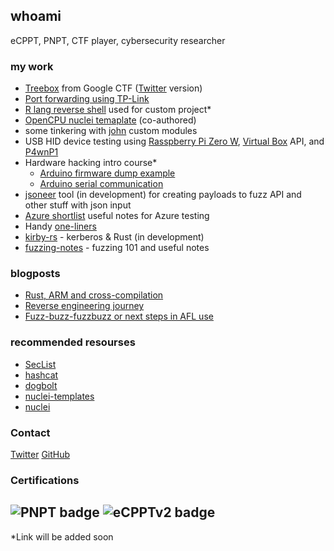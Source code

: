 ## whoami

eCPPT, PNPT, CTF player, cybersecurity researcher

### my work

- [Treebox](https://euro-phd.github.io/Google%20CTF/2022/Treebox) from Google CTF ([Twitter](https://twitter.com/wa1tf0r_me/status/1549707682583642113)  version)
- [Port forwarding using TP-Link](https://euro-phd.github.io/Random/TP-Link%20Routers)
- [R lang reverse shell](#) used for custom project*
- [OpenCPU nuclei temaplate](https://github.com/projectdiscovery/nuclei-templates/pull/6041/commits) (co-authored) 
- some tinkering with [john](https://github.com/openwall/john) custom modules
- USB HID device testing using [Rasspberry Pi Zero W](https://www.raspberrypi.com/products/raspberry-pi-zero-w/), [Virtual Box](https://www.virtualbox.org/) API, and [P4wnP1](https://github.com/RoganDawes/P4wnP1)
- Hardware hacking intro course*
  - [Arduino firmware dump example](https://pages.wa1tf0r.me/Hardware%20Intro/00_Arduino_firmware_dump_example.ino)
  - [Arduino serial communication](https://pages.wa1tf0r.me/Hardware%20Intro/01_Arduino_serial_communication.ino)
- [jsoneer](https://github.com/euro-phd/jsoneer) tool (in development) for creating payloads to fuzz API and other stuff with json input
- [Azure shortlist](#) useful notes for Azure testing
- Handy [one-liners](https://github.com/euro-phd/oneliners)
- [kirby-rs](https://github.com/euro-phd/kirby-rs) - kerberos & Rust (in development)
- [fuzzing-notes](#) - fuzzing 101 and useful notes  


### blogposts
- [Rust, ARM and cross-compilation](#)
- [Reverse engineering journey](#)
- [Fuzz-buzz-fuzzbuzz or next steps in AFL use](#)

### recommended resourses
 - [SecList](https://github.com/danielmiessler/SecLists/)
 - [hashcat](https://hashcat.net/hashcat/)
 - [dogbolt](https://dogbolt.org/)
 - [nuclei-templates](https://github.com/projectdiscovery/nuclei-templates)
 - [nuclei](https://github.com/projectdiscovery/nuclei)
### Contact

[Twitter](https://twitter.com/wa1tf0r_me) 
[GitHub](https://github.com/euro-phd/)

### Certifications
![PNPT badge](https://api.accredible.com/v1/frontend/credential_website_embed_image/badge/60357262)
![eCPPTv2 badge](https://elearnsecurity.com/wp-content/uploads/eCPPTv2.png)
---
*Link will be added soon

